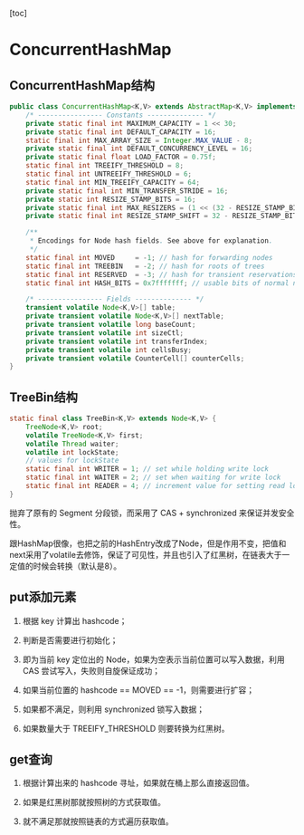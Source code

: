 [toc]

# ConcurrentHashMap

## ConcurrentHashMap结构

```java
public class ConcurrentHashMap<K,V> extends AbstractMap<K,V> implements ConcurrentMap<K,V>, Serializable {
    /* ---------------- Constants -------------- */
    private static final int MAXIMUM_CAPACITY = 1 << 30;
    private static final int DEFAULT_CAPACITY = 16;
    static final int MAX_ARRAY_SIZE = Integer.MAX_VALUE - 8;
    private static final int DEFAULT_CONCURRENCY_LEVEL = 16;
    private static final float LOAD_FACTOR = 0.75f;
    static final int TREEIFY_THRESHOLD = 8;
    static final int UNTREEIFY_THRESHOLD = 6;
    static final int MIN_TREEIFY_CAPACITY = 64;
    private static final int MIN_TRANSFER_STRIDE = 16;
    private static int RESIZE_STAMP_BITS = 16;
    private static final int MAX_RESIZERS = (1 << (32 - RESIZE_STAMP_BITS)) - 1;
    private static final int RESIZE_STAMP_SHIFT = 32 - RESIZE_STAMP_BITS;

    /**
     * Encodings for Node hash fields. See above for explanation.
     */
    static final int MOVED     = -1; // hash for forwarding nodes
    static final int TREEBIN   = -2; // hash for roots of trees
    static final int RESERVED  = -3; // hash for transient reservations
    static final int HASH_BITS = 0x7fffffff; // usable bits of normal node hash

    /* ---------------- Fields -------------- */
    transient volatile Node<K,V>[] table;
    private transient volatile Node<K,V>[] nextTable;
    private transient volatile long baseCount;
    private transient volatile int sizeCtl;
    private transient volatile int transferIndex;
    private transient volatile int cellsBusy;
    private transient volatile CounterCell[] counterCells;
}
```

## TreeBin结构

```java
static final class TreeBin<K,V> extends Node<K,V> {
    TreeNode<K,V> root;
    volatile TreeNode<K,V> first;
    volatile Thread waiter;
    volatile int lockState;
    // values for lockState
    static final int WRITER = 1; // set while holding write lock
    static final int WAITER = 2; // set when waiting for write lock
    static final int READER = 4; // increment value for setting read lock
}
```

抛弃了原有的 Segment 分段锁，而采用了 CAS + synchronized 来保证并发安全性。

跟HashMap很像，也把之前的HashEntry改成了Node，但是作用不变，把值和next采用了volatile去修饰，保证了可见性，并且也引入了红黑树，在链表大于一定值的时候会转换（默认是8）。

## put添加元素

1. 根据 key 计算出 hashcode；

2. 判断是否需要进行初始化；

3. 即为当前 key 定位出的 Node，如果为空表示当前位置可以写入数据，利用 CAS 尝试写入，失败则自旋保证成功；

4. 如果当前位置的 hashcode == MOVED == -1，则需要进行扩容；

5. 如果都不满足，则利用 synchronized 锁写入数据；

6. 如果数量大于 TREEIFY_THRESHOLD 则要转换为红黑树。

## get查询

1. 根据计算出来的 hashcode 寻址，如果就在桶上那么直接返回值。

2. 如果是红黑树那就按照树的方式获取值。

3. 就不满足那就按照链表的方式遍历获取值。
